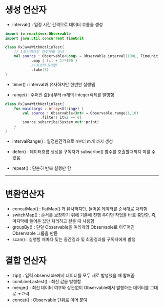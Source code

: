 # 생성 연산자

- interval() : 일정 시간 간격으로 데이터 흐름을 생성

```kotlin
import io.reactivex.Observable
import java.util.concurrent.TimeUnit

class RxJavaWithKotlinTest{
    // 1초간격으로 다섯개를 생성
    val source : Observable<Long> = Observable.interval(100L, TimeUnit.MICROSECONDS)
            .map { (it + 1)*100 }
            //최초의 5개만 
            .take(5)
}
```

- timer() : interval과 유사하지만 한번만 실행됌

- range() : 주어진 값(n)부터 m개의 Integer객체를 발행함

```kotlin
class RxJavaWithKotlinTest{
    fun main(args : Array<String>) {
        val source : Observable<Int> = Observable.range(1,10)
                .filter{ it%2 == 0}
        source.subscribe(System.out::print)
    }
}
```

- intervalRange() : 일정한간격으로 n부터 m개 까지 생성

- defer() : 데이터흐름 생성을 구독자가 subscribe() 함수를 호출할때까지 미룰 수 있음.
- repeat() : 단순히 반복 실행만 함

---

# 변환연산자

- concatMap() : flatMap() 과 유사하지만, 들어온 데이터를 순서대로 처리함
- switchMap() : 순서를 보장하기 위해 기존에 진행 우이던 작업을 바로 중단함. 즉, 마지막에 들어온 값만 처리하고 싶을 때 사용함
- groupBy() : 단일 Observable을 여러개의 Observable로 이루어진 Observable 그룹을 만듬 
- scan() : 실행할 때마다 맞는 중간결과 및 최종결과를 구독자에게 발행

# 결합 연산자

- zip() : 입력 observable에서 데이터를 모두 새로 발행했을 때 합해줌
- combineLastest() : 최신 값을 발행함
- merge() : 최신 데이터 여부와 상관없이 Observable에서 발행하는 데이터를 그대로 ㅜㄹ력
- concat() : Observable 단위로 이어 붙여